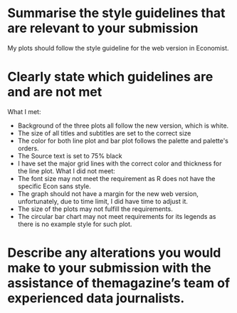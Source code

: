 # Summarise the style guidelines that are relevant to your submission
My plots should follow the style guideline for the web version in Economist.
# Clearly state which guidelines are and are not met
What I met:
- Background of the three plots all follow the new version, which is white.
- The size of all titles and subtitles are set to the correct size
- The color for both line plot and bar plot follows the palette and palette's orders.
- The Source text is set to 75% black
- I have set the major grid lines with the correct color and thickness for the line plot.
What I did not meet:
- The font size may not meet the requirement as R does not have the specific Econ sans style.
- The graph should not have a margin for the new web version, unfortunately, due to time limit, I did have time to adjust it.
- The size of the plots may not fulfill the requirements.
- The circular bar chart may not meet requirements for its legends as there is no example style for such plot.
# Describe any alterations you would make to your submission with the assistance of themagazine’s team of experienced data journalists.